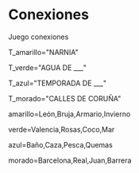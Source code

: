
# Conexiones
Juego conexiones

T_amarillo="NARNIA"

T_verde="AGUA DE ___"

T_azul="TEMPORADA DE ___"

T_morado="CALLES DE CORUÑA"

amarillo=León,Bruja,Armario,Invierno

verde=Valencia,Rosas,Coco,Mar

azul=Baño,Caza,Pesca,Quemas

morado=Barcelona,Real,Juan,Barrera
